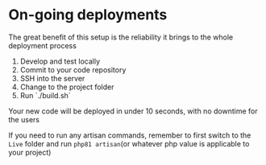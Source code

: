# On-going deployments

The great benefit of this setup is the reliability it brings to the whole deployment process

1. Develop and test locally
2. Commit to your code repository
3. SSH into the server
4. Change to the project folder
5. Run \`./build.sh\`

Your new code will be deployed in under 10 seconds, with no downtime for the users

If you need to run any artisan commands, remember to first switch to the `Live` folder and  run `php81 artisan`(or whatever php value is applicable to your project)
